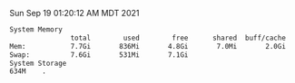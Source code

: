 Sun Sep 19 01:20:12 AM MDT 2021
```bash
System Memory
               total        used        free      shared  buff/cache   available
Mem:           7.7Gi       836Mi       4.8Gi       7.0Mi       2.0Gi       6.5Gi
Swap:          7.6Gi       531Mi       7.1Gi
System Storage
634M	.
```
```bash
